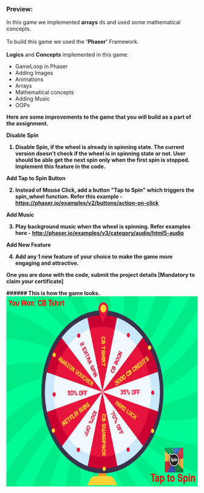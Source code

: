 ### Preview:
<p> In this game we implemented <b>arrays</b> ds and used some mathematical concepts. <br><br>
To build this game we used the <b>'Phaser'</b> Framework.<br><br>
<b>Logics</b> and <b>Concepts</b> implemented in this game:<br></p>
<ul>
  <li> GameLoop in Phaser</li>
  <li> Adding Images</li>
  <li> Animations </li>
  <li> Arrays </li>
  <li> Mathematical concepts</li>
  <li> Adding Music</li>
  <li> OOPs </li>
</ul>

<p><b>Here are some improvements to the game that you will build as a part of the assignment.<b>

Disable Spin

1) Disable Spin, if the wheel is already in spinning state. The current version doesn't check if the wheel is in spinning state or not. User should be able get the next spin only when the first spin is stopped. Implement this feature in the code.

Add Tap to Spin Button

2) Instead of Mouse Click, add a button "Tap to Spin" which triggers the spin_wheel function. Refer this example - https://phaser.io/examples/v2/buttons/action-on-click

Add Music

3) Play background music when the wheel is spinning. Refer examples here - http://phaser.io/examples/v3/category/audio/html5-audio

Add New Feature

4) Add any 1 new feature of your choice to make the game more engaging and attractive.

One you are done with the code, submit the project details [Mandatory to claim your certificate]
</p>
###### This is how the game looks.
<img src="saw.PNG" alt="Trulli" width="700" height="500"><br><br><br>
